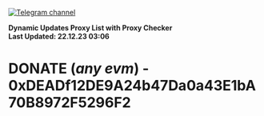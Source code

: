 [![Telegram channel](https://img.shields.io/endpoint?url=https://runkit.io/damiankrawczyk/telegram-badge/branches/master?url=https://t.me/n4z4v0d)](https://t.me/n4z4v0d) 

**Dynamic Updates Proxy List with Proxy Checker**  
**Last Updated: 22.12.23 03:06**

# DONATE (_any evm_) - 0xDEADf12DE9A24b47Da0a43E1bA70B8972F5296F2

